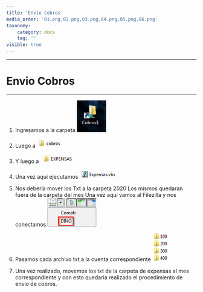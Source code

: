 ```yaml
---
title: 'Envio Cobros'
media_order: '01.png,02.png,03.png,04.png,05.png,06.png'
taxonomy:
    category: docs
    tag: ''
visible: true
---
```


------------------
# Envio Cobros

-----------------

1. Ingresamos a la carpeta 
![VerImagen](01.png)

2. Luego a 
![VerImagen](02.png)

3. Y luego a 
![VerImagen](03.png)

4. Una vez aqui ejecutamos
![VerImagen](04.png)

5. Nos debería mover los Txt a la carpeta 2020
Los mismos quedaran fuera de la carpeta del mes 
Una vez aquí vamos al Filezilla y nos conectamos
![VerImagen](05.png)

6. Pasamos cada archivo txt a la cuenta correspondiente
![](06.png)

7. Una vez realizado, movemos los txt de la carpeta de expensas al mes correspondiente y con esto quedaria realizado el procedimiento de envio de cobros.